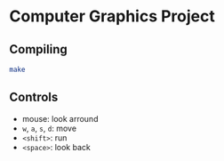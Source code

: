 # Computer Graphics Project

## Compiling

```sh
make
```

## Controls

- mouse: look arround
- `w`, `a`, `s`, `d`: move
- `<shift>`: run
- `<space>`: look back
